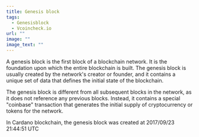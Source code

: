 ```yaml
---
title: Genesis block
tags:
  - Genesisblock
  - Vcoincheck.io
url: ""
image: ""
image_text: ""
---
```


A genesis block is the first block of a blockchain network. It is the foundation upon which the entire blockchain is built. The genesis block is usually created by the network's creator or founder, and it contains a unique set of data that defines the initial state of the blockchain.

The genesis block is different from all subsequent blocks in the network, as it does not reference any previous blocks. Instead, it contains a special "coinbase" transaction that generates the initial supply of cryptocurrency or tokens for the network.

In Cardano blockchain, the genesis block was created at 2017/09/23 21:44:51 UTC
